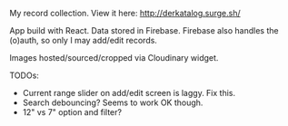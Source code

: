My record collection. View it here:
http://derkatalog.surge.sh/

App build with React. Data stored in Firebase. Firebase also handles the (o)auth, so only I may add/edit records.

Images hosted/sourced/cropped via Cloudinary widget.

TODOs:

* Current range slider on add/edit screen is laggy. Fix this.
* Search debouncing? Seems to work OK though.
* 12" vs 7" option and filter?
